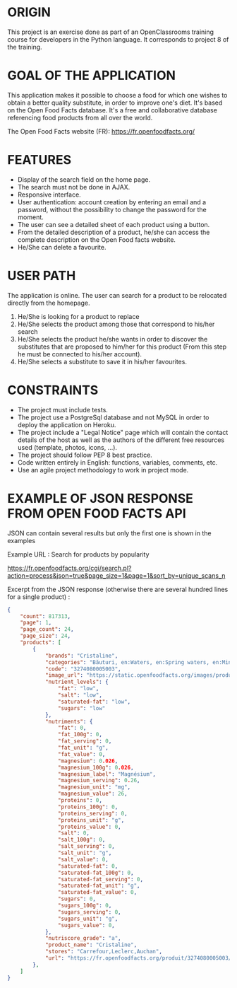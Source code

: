 # ORIGIN #
This project is an exercise done as part of an OpenClassrooms training course for developers in the Python language.
It corresponds to project 8 of the training.

# GOAL OF THE APPLICATION #
This application makes it possible to choose a food for which one wishes to obtain a better quality substitute, in order to improve one's diet. It's based on the Open Food Facts database. It's a free and collaborative database referencing food products from all over the world.

The Open Food Facts website (FR): https://fr.openfoodfacts.org/

# FEATURES #
* Display of the search field on the home page.
* The search must not be done in AJAX.
* Responsive interface.
* User authentication: account creation by entering an email and a password, without the possibility to change the password for the moment.
* The user can see a detailed sheet of each product using a button.
* From the detailed description of a product, he/she can access the complete description on the Open Food facts website.
* He/She can delete a favourite.

# USER PATH #
The application is online. The user can search for a product to be relocated directly from the homepage.
1. He/She is looking for a product to replace
2. He/She selects the product among those that correspond to his/her search
3. He/She selects the product he/she wants in order to discover the substitutes that are proposed to him/her for this product (From this step he must be connected to his/her account).
4. He/She selects a substitute to save it in his/her favourites.

# CONSTRAINTS #
* The project must include tests.
* The project use a PostgreSql database and not MySQL in order to deploy the application on Heroku.
* The project include a "Legal Notice" page which will contain the contact details of the host as well as the authors of the different free resources used (template, photos, icons, ...).
* The project should follow PEP 8 best practice.
* Code written entirely in English: functions, variables, comments, etc.
* Use an agile project methodology to work in project mode.

# EXAMPLE OF JSON RESPONSE FROM OPEN FOOD FACTS API #
JSON can contain several results but only the first one is shown in the examples

Example URL : Search for products by popularity

https://fr.openfoodfacts.org/cgi/search.pl?action=process&json=true&page_size=1&page=1&sort_by=unique_scans_n

Excerpt from the JSON response (otherwise there are several hundred lines for a single product) :  

```json
{
    "count": 817313,
    "page": 1,
    "page_count": 24,
    "page_size": 24,
    "products": [
        {
            "brands": "Cristaline",
            "categories": "Băuturi, en:Waters, en:Spring waters, en:Mineral waters, en:Natural mineral waters",
            "code": "3274080005003",
            "image_url": "https://static.openfoodfacts.org/images/products/327/408/000/5003/front_fr.626.400.jpg",
            "nutrient_levels": {
                "fat": "low",
                "salt": "low",
                "saturated-fat": "low",
                "sugars": "low"
            },
            "nutriments": {
                "fat": 0,
                "fat_100g": 0,
                "fat_serving": 0,
                "fat_unit": "g",
                "fat_value": 0,
                "magnesium": 0.026,
                "magnesium_100g": 0.026,
                "magnesium_label": "Magnésium",
                "magnesium_serving": 0.26,
                "magnesium_unit": "mg",
                "magnesium_value": 26,
                "proteins": 0,
                "proteins_100g": 0,
                "proteins_serving": 0,
                "proteins_unit": "g",
                "proteins_value": 0,
                "salt": 0,
                "salt_100g": 0,
                "salt_serving": 0,
                "salt_unit": "g",
                "salt_value": 0,
                "saturated-fat": 0,
                "saturated-fat_100g": 0,
                "saturated-fat_serving": 0,
                "saturated-fat_unit": "g",
                "saturated-fat_value": 0,
                "sugars": 0,
                "sugars_100g": 0,
                "sugars_serving": 0,
                "sugars_unit": "g",
                "sugars_value": 0,
            },
            "nutriscore_grade": "a",
            "product_name": "Cristaline",
            "stores": "Carrefour,Leclerc,Auchan",
            "url": "https://fr.openfoodfacts.org/produit/3274080005003/cristaline-eau-de-source"
        },
    ]
}
```
